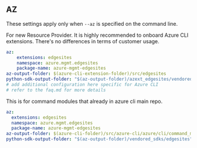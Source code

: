 ## AZ

These settings apply only when `--az` is specified on the command line.

For new Resource Provider. It is highly recommended to onboard Azure CLI extensions. There's no differences in terms of customer usage. 

``` yaml $(az) && $(target-mode) != 'core'
az:
    extensions: edgesites
    namespace: azure.mgmt.edgesites
    package-name: azure-mgmt-edgesites
az-output-folder: $(azure-cli-extension-folder)/src/edgesites
python-sdk-output-folder: "$(az-output-folder)/azext_edgesites/vendored_sdks/edgesites"
# add additional configuration here specific for Azure CLI
# refer to the faq.md for more details
```



This is for command modules that already in azure cli main repo. 
``` yaml $(az) && $(target-mode) == 'core'
az:
  extensions: edgesites
  namespace: azure.mgmt.edgesites
  package-name: azure-mgmt-edgesites
az-output-folder: $(azure-cli-folder)/src/azure-cli/azure/cli/command_modules/edgesites
python-sdk-output-folder: "$(az-output-folder)/vendored_sdks/edgesites"
``` 